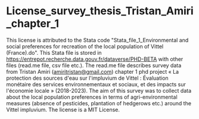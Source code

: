# License_survey_thesis_Tristan_Amiri_chapter_1
This license is attributed to the Stata code "Stata_file_1_Environmental and social preferences for recreation of the local population of Vittel (France).do". This Stata file is stored in  https://entrepot.recherche.data.gouv.fr/dataverse/PHD-BETA with other files (read.me file, csv file etc.). The read.me file describes survey data from Tristan Amiri (amiritristan@gmail.com) chapter 1 phd project « La protection des sources d'eau sur l'impluvium de Vittel : Évaluation monétaire des services environnementaux et sociaux, et des impacts sur l'économie locale » (2018-2023). The aim of this survey was to collect data about the local population preferences in terms of agri-environmental measures (absence of pesticides, plantation of hedgerows etc.) around the Vittel impluvium. The license is a MIT License.
